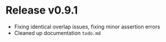 # Release v0.9.1

- Fixing identical overlap issues, fixing minor assertion errors
- Cleaned up documentation `todo.md`

